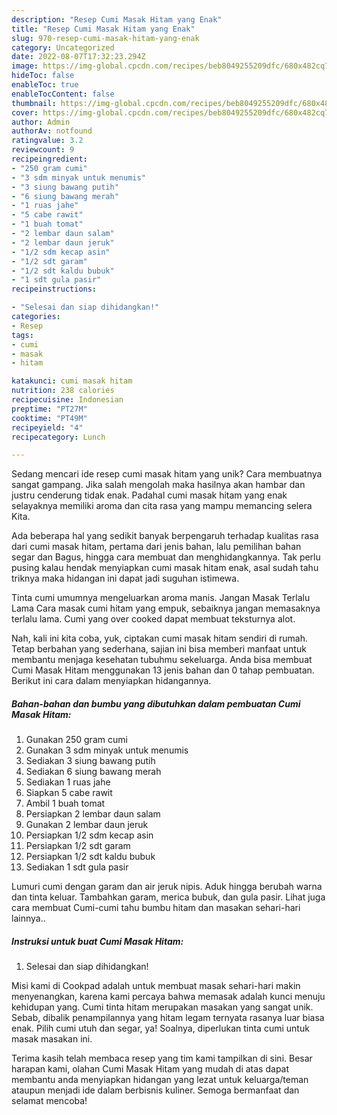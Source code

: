 ```yaml
---
description: "Resep Cumi Masak Hitam yang Enak"
title: "Resep Cumi Masak Hitam yang Enak"
slug: 970-resep-cumi-masak-hitam-yang-enak
category: Uncategorized
date: 2022-08-07T17:32:23.294Z
image: https://img-global.cpcdn.com/recipes/beb8049255209dfc/680x482cq70/cumi-masak-hitam-foto-resep-utama.jpg
hideToc: false
enableToc: true
enableTocContent: false
thumbnail: https://img-global.cpcdn.com/recipes/beb8049255209dfc/680x482cq70/cumi-masak-hitam-foto-resep-utama.jpg
cover: https://img-global.cpcdn.com/recipes/beb8049255209dfc/680x482cq70/cumi-masak-hitam-foto-resep-utama.jpg
author: Admin
authorAv: notfound
ratingvalue: 3.2
reviewcount: 9
recipeingredient:
- "250 gram cumi"
- "3 sdm minyak untuk menumis"
- "3 siung bawang putih"
- "6 siung bawang merah"
- "1 ruas jahe"
- "5 cabe rawit"
- "1 buah tomat"
- "2 lembar daun salam"
- "2 lembar daun jeruk"
- "1/2 sdm kecap asin"
- "1/2 sdt garam"
- "1/2 sdt kaldu bubuk"
- "1 sdt gula pasir"
recipeinstructions:

- "Selesai dan siap dihidangkan!"
categories:
- Resep
tags:
- cumi
- masak
- hitam

katakunci: cumi masak hitam 
nutrition: 238 calories
recipecuisine: Indonesian
preptime: "PT27M"
cooktime: "PT49M"
recipeyield: "4"
recipecategory: Lunch

---
```





Sedang mencari ide resep cumi masak hitam yang unik? Cara membuatnya sangat gampang. Jika salah mengolah maka hasilnya akan hambar dan justru cenderung tidak enak. Padahal cumi masak hitam yang enak selayaknya memiliki aroma dan cita rasa yang mampu memancing selera Kita.





Ada beberapa hal yang sedikit banyak berpengaruh terhadap kualitas rasa dari cumi masak hitam, pertama dari jenis bahan, lalu pemilihan bahan segar dan Bagus, hingga cara membuat dan menghidangkannya. Tak perlu pusing kalau hendak menyiapkan cumi masak hitam enak,      asal sudah tahu triknya maka hidangan ini dapat jadi suguhan istimewa.














Tinta cumi umumnya mengeluarkan aroma manis. Jangan Masak Terlalu Lama Cara masak cumi hitam yang empuk, sebaiknya jangan memasaknya terlalu lama. Cumi yang over cooked dapat membuat teksturnya alot.






Nah, kali ini kita coba, yuk, ciptakan cumi masak hitam sendiri di rumah. Tetap berbahan yang sederhana, sajian ini bisa memberi manfaat untuk membantu menjaga kesehatan tubuhmu sekeluarga. Anda bisa membuat Cumi Masak Hitam menggunakan 13 jenis bahan dan 0 tahap pembuatan. Berikut ini cara dalam menyiapkan hidangannya.

<!--inarticleads1-->

##### Bahan-bahan dan bumbu yang dibutuhkan dalam pembuatan Cumi Masak Hitam:

1. Gunakan 250 gram cumi
1. Gunakan 3 sdm minyak untuk menumis
1. Sediakan 3 siung bawang putih
1. Sediakan 6 siung bawang merah
1. Sediakan 1 ruas jahe
1. Siapkan 5 cabe rawit
1. Ambil 1 buah tomat
1. Persiapkan 2 lembar daun salam
1. Gunakan 2 lembar daun jeruk
1. Persiapkan 1/2 sdm kecap asin
1. Persiapkan 1/2 sdt garam
1. Persiapkan 1/2 sdt kaldu bubuk
1. Sediakan 1 sdt gula pasir


Lumuri cumi dengan garam dan air jeruk nipis. Aduk hingga berubah warna dan tinta keluar. Tambahkan garam, merica bubuk, dan gula pasir. Lihat juga cara membuat Cumi-cumi tahu bumbu hitam dan masakan sehari-hari lainnya.. 

<!--inarticleads2-->

##### Instruksi untuk buat Cumi Masak Hitam:


1. Selesai dan siap dihidangkan!

Misi kami di Cookpad adalah untuk membuat masak sehari-hari makin menyenangkan, karena kami percaya bahwa memasak adalah kunci menuju kehidupan yang. Cumi tinta hitam merupakan masakan yang sangat unik. Sebab, dibalik penampilannya yang hitam legam ternyata rasanya luar biasa enak. Pilih cumi utuh dan segar, ya! Soalnya, diperlukan tinta cumi untuk masak masakan ini. 

Terima kasih telah membaca resep yang tim kami tampilkan di sini. Besar harapan kami, olahan Cumi Masak Hitam yang mudah di atas dapat membantu anda menyiapkan hidangan yang lezat untuk keluarga/teman ataupun menjadi ide dalam berbisnis kuliner. Semoga bermanfaat dan selamat mencoba!
